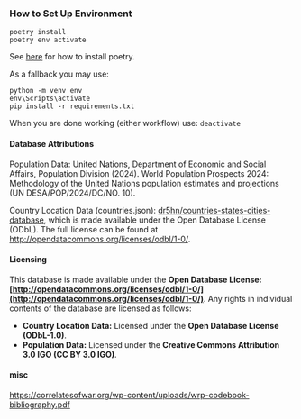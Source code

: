 ### How to Set Up Environment

```
poetry install
poetry env activate
```

See [here](https://python-poetry.org/docs/) for how to install poetry.

As a fallback you may use:
```
python -m venv env
env\Scripts\activate
pip install -r requirements.txt
```

When you are done working (either workflow) use:
`deactivate`

#### Database Attributions
Population Data: United Nations, Department of Economic and Social Affairs, Population Division (2024). World Population Prospects 2024: Methodology of the United Nations population estimates and projections (UN DESA/POP/2024/DC/NO. 10).

Country Location Data (countries.json): [dr5hn/countries-states-cities-database](https://github.com/dr5hn/countries-states-cities-database), which is made available under the Open Database License (ODbL). The full license can be found at http://opendatacommons.org/licenses/odbl/1-0/.


#### Licensing
This database is made available under the **Open Database License: [http://opendatacommons.org/licenses/odbl/1-0/](http://opendatacommons.org/licenses/odbl/1-0/)**. Any rights in individual contents of the database are licensed as follows:

* **Country Location Data:** Licensed under the **Open Database License (ODbL-1.0)**.
* **Population Data:** Licensed under the **Creative Commons Attribution 3.0 IGO (CC BY 3.0 IGO)**.

#### misc

https://correlatesofwar.org/wp-content/uploads/wrp-codebook-bibliography.pdf
